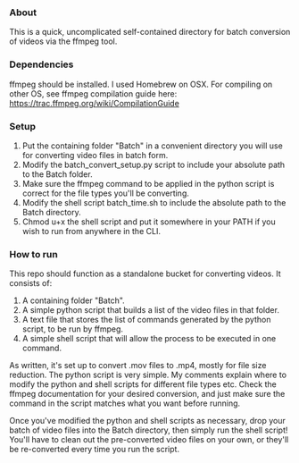 ### About ###
This is a quick, uncomplicated self-contained directory for batch conversion of videos via the ffmpeg tool.

### Dependencies ###
ffmpeg should be installed. I used Homebrew on OSX.
For compiling on other OS,  see ffmpeg compilation guide here: https://trac.ffmpeg.org/wiki/CompilationGuide

### Setup ###
1. Put the containing folder "Batch" in a convenient directory you will use for converting video files in batch form.
2. Modify the batch_convert_setup.py script to include your absolute path to the Batch folder.
3. Make sure the ffmpeg command to be applied in the python script is correct for the file types you'll be converting.
4. Modify the shell script batch_time.sh to include the absolute path to the Batch directory.
5. Chmod u+x the shell script and put it somewhere in your PATH if you wish to run from anywhere in the CLI.

### How to run ###
This repo should function as a standalone bucket for converting videos.
It consists of:

1. A containing folder "Batch".
2. A simple python script that builds a list of the video files in that folder.
3. A text file that stores the list of commands generated by the python script, to be run by ffmpeg.
4. A simple shell script that will allow the process to be executed in one command.

As written, it's set up to convert .mov files to .mp4, mostly for file size reduction.
The python script is very simple.
My comments explain where to modify the python and shell scripts for different file types etc.
Check the ffmpeg documentation for your desired conversion, and just make sure the command in the script matches what you want before running.

Once you've modified the python and shell scripts as necessary, drop your batch of video files into the Batch directory, then simply run the shell script!
You'll have to clean out the pre-converted video files on your own, or they'll be re-converted every time you run the script.
